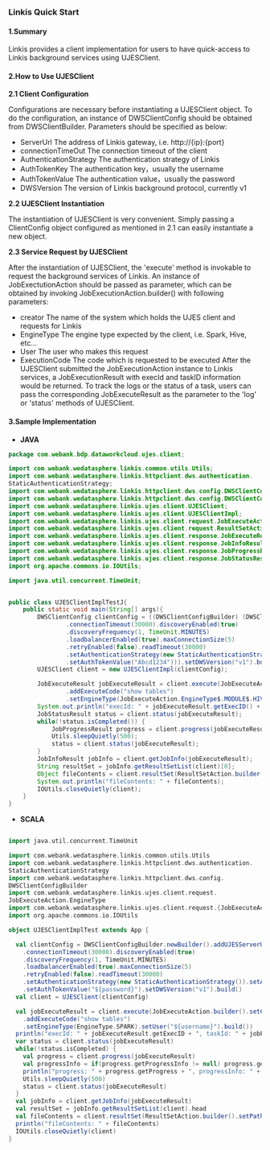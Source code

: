 ### Linkis Quick Start

#### 1.Summary
Linkis provides a client implementation for users to have quick-access to Linkis background services using UJESClient.
#### 2.How to Use UJESClient
**2.1 Client Configuration**

Configurations are necessary before instantiating a UJESClient object. To do the configuration, an instance of DWSClientConfig should be obtained from DWSClientBuilder. Parameters should be specified as below:
- ServerUrl The address of Linkis gateway, i.e. http://{ip}:{port}
- connectionTimeOut The connection timeout of the client
- AuthenticationStrategy The authentication strategy of Linkis
- AuthTokenKey The authentication key，usually the username
- AuthTokenValue The authentication value，usually the password
- DWSVersion The version of Linkis background protocol, currently v1

**2.2 UJESClient Instantiation**

The instantiation of UJESClient is very convenient. Simply passing a ClientConfig object configured as mentioned in 2.1 can easily instantiate a new object.

**2.3 Service Request by UJESClient**

After the instantiation of UJESClient, the 'execute' method is invokable to request the background services of Linkis. An instance of JobExectutionAction should be passed as parameter, which can be obtained by invoking JobExecutionAction.builder() with following parameters:
- creator The name of the system which holds the UJES client and requests for Linkis
- EngineType The engine type expected by the client, i.e. Spark, Hive, etc...
- User The user who makes this request
- ExecutionCode The code which is requested to be executed
After the UJESClient submitted the JobExecutionAction instance to Linkis services, a JobExecutionResult with execId and taskID information would be returned. To track the logs or the status of a task, users can pass the corresponding JobExecuteResult as the parameter to the 'log' or 'status' methods of UJESClient.

#### 3.Sample Implementation

- **JAVA**
```java
package com.webank.bdp.dataworkcloud.ujes.client;

import com.webank.wedatasphere.linkis.common.utils.Utils;
import com.webank.wedatasphere.linkis.httpclient.dws.authentication.
StaticAuthenticationStrategy;
import com.webank.wedatasphere.linkis.httpclient.dws.config.DWSClientConfig;
import com.webank.wedatasphere.linkis.httpclient.dws.config.DWSClientConfigBuilder;
import com.webank.wedatasphere.linkis.ujes.client.UJESClient;
import com.webank.wedatasphere.linkis.ujes.client.UJESClientImpl;
import com.webank.wedatasphere.linkis.ujes.client.request.JobExecuteAction;
import com.webank.wedatasphere.linkis.ujes.client.request.ResultSetAction;
import com.webank.wedatasphere.linkis.ujes.client.response.JobExecuteResult;
import com.webank.wedatasphere.linkis.ujes.client.response.JobInfoResult;
import com.webank.wedatasphere.linkis.ujes.client.response.JobProgressResult;
import com.webank.wedatasphere.linkis.ujes.client.response.JobStatusResult;
import org.apache.commons.io.IOUtils;

import java.util.concurrent.TimeUnit;


public class UJESClientImplTestJ{
    public static void main(String[] args){
        DWSClientConfig clientConfig = ((DWSClientConfigBuilder) (DWSClientConfigBuilder.newBuilder().addUJESServerUrl("http://10.255.0.70:20817")
                .connectionTimeout(30000).discoveryEnabled(true)
                .discoveryFrequency(1, TimeUnit.MINUTES)
                .loadbalancerEnabled(true).maxConnectionSize(5)
                .retryEnabled(false).readTimeout(30000)
                .setAuthenticationStrategy(new StaticAuthenticationStrategy()).setAuthTokenKey("johnnwang")
                .setAuthTokenValue("Abcd1234"))).setDWSVersion("v1").build();
        UJESClient client = new UJESClientImpl(clientConfig);

        JobExecuteResult jobExecuteResult = client.execute(JobExecuteAction.builder().setCreator("UJESClient-Test")
                .addExecuteCode("show tables")
                .setEngineType(JobExecuteAction.EngineType$.MODULE$.HIVE()).setUser("johnnwang").build());
        System.out.println("execId: " + jobExecuteResult.getExecID() + ", taskId: " + jobExecuteResult.taskID());
        JobStatusResult status = client.status(jobExecuteResult);
        while(!status.isCompleted()) {
            JobProgressResult progress = client.progress(jobExecuteResult);
            Utils.sleepQuietly(500);
            status = client.status(jobExecuteResult);
        }
        JobInfoResult jobInfo = client.getJobInfo(jobExecuteResult);
        String resultSet = jobInfo.getResultSetList(client)[0];
        Object fileContents = client.resultSet(ResultSetAction.builder().setPath(resultSet).setUser(jobExecuteResult.getUser()).build()).getFileContent();
        System.out.println("fileContents: " + fileContents);
        IOUtils.closeQuietly(client);
    }
}
```

- **SCALA**
```scala

import java.util.concurrent.TimeUnit

import com.webank.wedatasphere.linkis.common.utils.Utils
import com.webank.wedatasphere.linkis.httpclient.dws.authentication.
StaticAuthenticationStrategy
import com.webank.wedatasphere.linkis.httpclient.dws.config.
DWSClientConfigBuilder
import com.webank.wedatasphere.linkis.ujes.client.request.
JobExecuteAction.EngineType
import com.webank.wedatasphere.linkis.ujes.client.request.{JobExecuteAction, ResultSetAction}
import org.apache.commons.io.IOUtils

object UJESClientImplTest extends App {

  val clientConfig = DWSClientConfigBuilder.newBuilder().addUJESServerUrl("http://${ip}:${port}")
    .connectionTimeout(30000).discoveryEnabled(true)
    .discoveryFrequency(1, TimeUnit.MINUTES)
    .loadbalancerEnabled(true).maxConnectionSize(5)
    .retryEnabled(false).readTimeout(30000)
    .setAuthenticationStrategy(new StaticAuthenticationStrategy()).setAuthTokenKey("${username}")
    .setAuthTokenValue("${password}").setDWSVersion("v1").build()
  val client = UJESClient(clientConfig)

  val jobExecuteResult = client.execute(JobExecuteAction.builder().setCreator("UJESClient-Test")
    .addExecuteCode("show tables")
    .setEngineType(EngineType.SPARK).setUser("${username}").build())
  println("execId: " + jobExecuteResult.getExecID + ", taskId: " + jobExecuteResult.taskID)
  var status = client.status(jobExecuteResult)
  while(!status.isCompleted) {
    val progress = client.progress(jobExecuteResult)
    val progressInfo = if(progress.getProgressInfo != null) progress.getProgressInfo.toList else List.empty
    println("progress: " + progress.getProgress + ", progressInfo: " + progressInfo)
    Utils.sleepQuietly(500)
    status = client.status(jobExecuteResult)
  }
  val jobInfo = client.getJobInfo(jobExecuteResult)
  val resultSet = jobInfo.getResultSetList(client).head
  val fileContents = client.resultSet(ResultSetAction.builder().setPath(resultSet).setUser(jobExecuteResult.getUser).build()).getFileContent
  println("fileContents: " + fileContents)
  IOUtils.closeQuietly(client)
}
```
